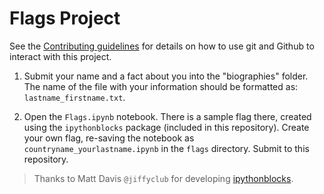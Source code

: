 # Flags Project

See the [Contributing guidelines](CONTRIBUTING.md) for details on how to 
use git and Github to interact with this project.  

1. Submit your name and a fact about you into the "biographies" folder.  
The name of the file with your information should be formatted as: 
`lastname_firstname.txt`.  

2. Open the `Flags.ipynb` notebook.  There is a sample flag there, created 
using the `ipythonblocks` package (included in this repository).  Create 
your own flag, re-saving the notebook as `countryname_yourlastname.ipynb` 
in the `flags` directory.  Submit to this repository.  

> Thanks to Matt Davis `@jiffyclub` for developing [ipythonblocks](http://ipythonblocks.org).
